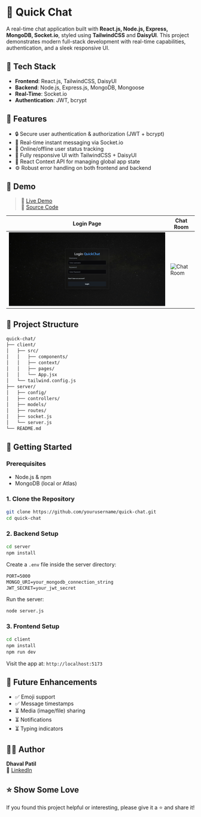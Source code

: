 # 💬 Quick Chat

A real-time chat application built with **React.js, Node.js, Express, MongoDB, Socket.io**, styled using **TailwindCSS** and **DaisyUI**. This project demonstrates modern full-stack development with real-time capabilities, authentication, and a sleek responsive UI.

## 🚀 Tech Stack

- **Frontend**: React.js, TailwindCSS, DaisyUI
- **Backend**: Node.js, Express.js, MongoDB, Mongoose
- **Real-Time**: Socket.io
- **Authentication**: JWT, bcrypt

## 🌟 Features

- 🔒 Secure user authentication & authorization (JWT + bcrypt)
- 💬 Real-time instant messaging via Socket.io
- 👀 Online/offline user status tracking
- 📱 Fully responsive UI with TailwindCSS + DaisyUI
- 🧠 React Context API for managing global app state
- ⚙️ Robust error handling on both frontend and backend

## 📸 Demo

> 🔗 [Live Demo](https://quickchat-qv8k.onrender.com/)  
> 📂 [Source Code](https://github.com/dhaval-patil)

| Login Page | Chat Room |
|------------|-----------|
| ![Login](frontend/public/login.png) | ![Chat Room](screenshots/chat.png) |

## 📁 Project Structure

```
quick-chat/
├── client/
│   ├── src/
│   │   ├── components/
│   │   ├── context/
│   │   ├── pages/
│   │   └── App.jsx
│   └── tailwind.config.js
├── server/
│   ├── config/
│   ├── controllers/
│   ├── models/
│   ├── routes/
│   ├── socket.js
│   └── server.js
└── README.md
```

## 🔧 Getting Started

### Prerequisites

- Node.js & npm
- MongoDB (local or Atlas)

### 1. Clone the Repository

```bash
git clone https://github.com/yourusername/quick-chat.git
cd quick-chat
```

### 2. Backend Setup

```bash
cd server
npm install
```

Create a `.env` file inside the server directory:

```env
PORT=5000
MONGO_URI=your_mongodb_connection_string
JWT_SECRET=your_jwt_secret
```

Run the server:

```bash
node server.js
```

### 3. Frontend Setup

```bash
cd client
npm install
npm run dev
```

Visit the app at: `http://localhost:5173`

## 🧪 Future Enhancements

- ✅ Emoji support
- ✅ Message timestamps
- ⏳ Media (image/file) sharing
- ⏳ Notifications
- ⏳ Typing indicators

## 🙋‍♂️ Author

**Dhaval Patil**  
🔗 [LinkedIn](https://www.linkedin.com/in/dhaval-patill/)

## ⭐️ Show Some Love

If you found this project helpful or interesting, please give it a ⭐️ and share it!
